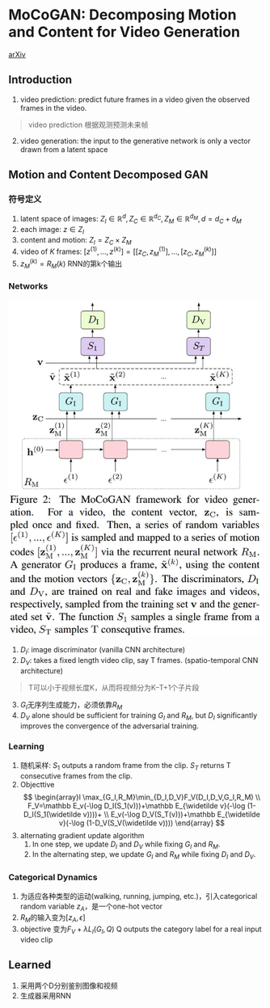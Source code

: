 # MoCoGAN: Decomposing Motion and Content for Video Generation
[arXiv](https://arxiv.org/abs/1707.04993)

## Introduction
1. video prediction: predict future frames in a video given the observed frames in the video.
> video prediction 根据观测预测未来帧

2. video generation: the input to the generative network is only a vector drawn from a latent space

## Motion and Content Decomposed GAN
### 符号定义
1. latent space of images: $Z_I\in \mathbb R^d, Z_C\in \mathbb R^{d_C}, Z_M\in \mathbb R^{d_M}, d=d_C+d_M$
2. each image: $z\in Z_I$
3. content and motion: $Z_I=Z_C\times Z_M$
4. video of $K$ frames: $[z^{(1)},...,z^{(k)}]=[[z_C,z^{(1)}_M],...,[z_C,z^{(k)}_M]]$
5. $z_M^{(k)}=R_M(k)$ RNN的第k个输出

### Networks
![MoCoGAN](./.assets/MoCoGAN.jpg)
1. $D_I$: image discriminator (vanilla CNN architecture)
2. $D_V$: takes a fixed length video clip, say T frames. (spatio-temporal CNN architecture)
> T可以小于视频长度K，从而将视频分为K−T+1个子片段

3. $G_I$无序列生成能力，必须依靠$R_M$
4. $D_V$ alone should be sufficient for training $G_I$ and $R_M$, but $D_I$ significantly improves the convergence of the adversarial training.

### Learning
1. 随机采样:
$S_1$ outputs a random frame from the clip.
$S_T$ returns T consecutive frames from
the clip.
2. Objecttive
$$
\begin{array}l
\max_{G_I,R_M}\min_{D_I,D_V}F_V(D_I,D_V,G_I,R_M) \\
F_V=\mathbb E_v(-\log D_I(S_1(v)))+\mathbb E_{\widetilde v}(-\log (1-D_I(S_1(\widetilde v))))+ \\
E_v(-\log D_V(S_T(v)))+\mathbb E_{\widetilde v}(-\log (1-D_V(S_V(\widetilde v))))
\end{array}
$$
3. alternating gradient update algorithm
   1. In one step, we update $D_I$ and $D_V$ while fixing $G_I$ and $R_M$.
   2. In the alternating step, we update $G_I$ and $R_M$ while fixing $D_I$ and $D_V$.

### Categorical Dynamics
1. 为适应各种类型的运动(walking, running, jumping, etc.)，引入categorical random variable $z_A$，是一个one-hot vector
2. $R_M$的输入变为$[z_A,\epsilon]$
3. objective 变为$F_V+\lambda L_I(G_I,Q)$
Q outputs the category label for a real input video clip

## Learned
1. 采用两个D分别鉴别图像和视频
2. 生成器采用RNN
